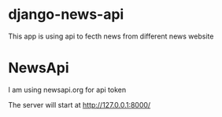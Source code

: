 # django-news-api

This app is using api to fecth news from different news website 

# NewsApi

I am using newsapi.org for api token 

 The server will start at http://127.0.0.1:8000/ 
 

